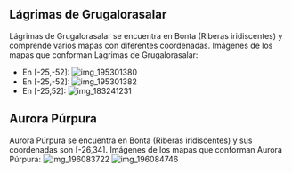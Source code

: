 ## Lágrimas de Grugalorasalar
Lágrimas de Grugalorasalar se encuentra en Bonta (Riberas iridiscentes) y comprende varios mapas con diferentes coordenadas.
Imágenes de los mapas que conforman Lágrimas de Grugalorasalar:
- En [-25,-52]: ![img_195301380](https://media.discordapp.net/attachments/1115311447145193482/1115345149711630336/195301380.jpg)
- En [-25,-52]: ![img_195301382](https://media.discordapp.net/attachments/1115311447145193482/1115345152488255528/195301382.jpg)
- En [-25,52]: ![img_183241231](https://media.discordapp.net/attachments/1115311447145193482/1115341719672737792/183241231.jpg)

## Aurora Púrpura
Aurora Púrpura se encuentra en Bonta (Riberas iridiscentes) y sus coordenadas son [-26,34].
Imágenes de los mapas que conforman Aurora Púrpura:
![img_196083722](https://media.discordapp.net/attachments/1115311447145193482/1115345364682297485/196083722.jpg)
![img_196084746](https://media.discordapp.net/attachments/1115311447145193482/1115345399662784653/196084746.jpg)